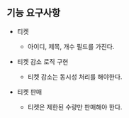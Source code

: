 # 

## 기능 요구사항
* 티켓
  * 아이디, 제목, 개수 필드를 가진다.
* 티켓 감소 로직 구현
  * 티켓 감소는 동시성 처리를 해야한다.

* 티켓 판매
  * 티켓은 제한된 수량만 판매해야 한다.

